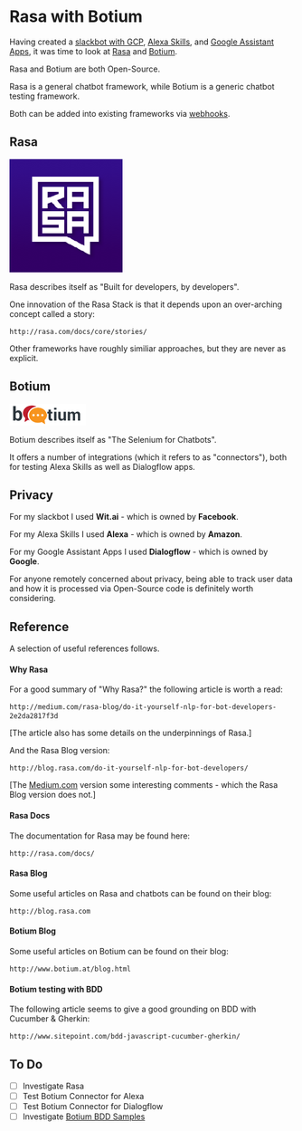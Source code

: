 # Rasa with Botium

Having created a [slackbot with GCP](http://github.com/mramshaw/GCP-Slackbot), [Alexa Skills](http://github.com/mramshaw/Alexa-Stuff), 
and [Google Assistant Apps](http://github.com/mramshaw/Google-Assistant), it was time to look at [Rasa](http://rasa.com/) and
[Botium](http://www.botium.at/).

Rasa and Botium are both Open-Source.

Rasa is a general chatbot framework, while Botium is a generic chatbot testing framework.

Both can be added into existing frameworks via [webhooks](http://en.wikipedia.org/wiki/Webhook).

## Rasa

![Rasa Logo](images/21214473.png)

Rasa describes itself as "Built for developers, by developers".

One innovation of the Rasa Stack is that it depends upon an over-arching concept called a story:

    http://rasa.com/docs/core/stories/

Other frameworks have roughly similiar approaches, but they are never as explicit.

## Botium

![Botium Logo](images/Botium_logo.png)

Botium describes itself as "The Selenium for Chatbots".

It offers a number of integrations (which it refers to as "connectors"),
 both for testing Alexa Skills as well as Dialogflow apps.

## Privacy

For my slackbot I used __Wit.ai__ - which is owned by __Facebook__.

For my Alexa Skills I used __Alexa__ - which is owned by __Amazon__.

For my Google Assistant Apps I used __Dialogflow__ - which is owned by __Google__.

For anyone remotely concerned about privacy, being able to track user data and
how it is processed via Open-Source code is definitely worth considering.

## Reference

A selection of useful references follows.

#### Why Rasa

For a good summary of "Why Rasa?" the following article is worth a read:

    http://medium.com/rasa-blog/do-it-yourself-nlp-for-bot-developers-2e2da2817f3d

[The article also has some details on the underpinnings of Rasa.]

And the Rasa Blog version:

    http://blog.rasa.com/do-it-yourself-nlp-for-bot-developers/

[The [Medium.com](http://medium.com/) version some interesting comments - which the Rasa Blog version does not.]

#### Rasa Docs

The documentation for Rasa may be found here:

    http://rasa.com/docs/

#### Rasa Blog

Some useful articles on Rasa and chatbots can be found on their blog:

    http://blog.rasa.com

#### Botium Blog

Some useful articles on Botium can be found on their blog:

    http://www.botium.at/blog.html

#### Botium testing with BDD

The following article seems to give a good grounding on BDD with Cucumber & Gherkin:

    http://www.sitepoint.com/bdd-javascript-cucumber-gherkin/

## To Do

- [ ] Investigate Rasa
- [ ] Test Botium Connector for Alexa
- [ ] Test Botium Connector for Dialogflow
- [ ] Investigate [Botium BDD Samples](http://github.com/codeforequity-at/botium-bdd-samples)
